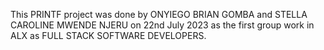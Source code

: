 This PRINTF project was done by ONYIEGO BRIAN GOMBA and STELLA CAROLINE MWENDE NJERU on 22nd July 2023 as the first group work in ALX as FULL STACK SOFTWARE DEVELOPERS.

